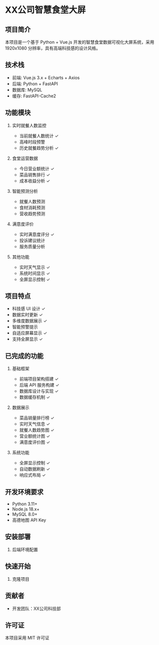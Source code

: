 # XX公司智慧食堂大屏

## 项目简介
本项目是一个基于 Python + Vue.js 开发的智慧食堂数据可视化大屏系统，采用 1920x1080 分辨率，具有高端科技感的设计风格。

## 技术栈
- 前端: Vue.js 3.x + Echarts + Axios
- 后端: Python + FastAPI
- 数据库: MySQL
- 缓存: FastAPI-Cache2

## 功能模块
1. 实时就餐人数监控
   - 当前就餐人数统计 ✓
   - 高峰时段预警
   - 历史就餐趋势分析 ✓

2. 食堂运营数据
   - 今日营业额统计 ✓
   - 菜品销售排行 ✓
   - 成本收益分析 ✓

3. 智能预测分析
   - 就餐人数预测
   - 食材消耗预测
   - 营收趋势预测

4. 满意度评价
   - 实时满意度评分 ✓
   - 投诉建议统计
   - 服务质量分析

5. 其他功能
   - 实时天气显示 ✓
   - 系统时间显示 ✓
   - 全屏显示控制 ✓

## 项目特点
- 科技感 UI 设计 ✓
- 数据实时更新 ✓
- 多维度数据展示 ✓
- 智能预警提示
- 自适应屏幕显示 ✓
- 支持全屏显示 ✓

## 已完成的功能
1. 基础框架
   - 前端项目架构搭建 ✓
   - 后端 API 服务构建 ✓
   - 数据库设计与实现 ✓
   - 数据缓存机制 ✓

2. 数据展示
   - 菜品销量排行榜 ✓
   - 实时天气信息 ✓
   - 就餐人数趋势图 ✓
   - 营业额统计图 ✓
   - 满意度评价图 ✓

3. 系统功能
   - 全屏显示控制 ✓
   - 自动数据刷新 ✓
   - 响应式布局 ✓

## 开发环境要求
- Python 3.11+
- Node.js 18.x+
- MySQL 8.0+
- 高德地图 API Key

## 安装部署
1. 后端环境配置

## 快速开始

1. 克隆项目

## 贡献者
- 开发团队：XX公司科技部

## 许可证
本项目采用 MIT 许可证

